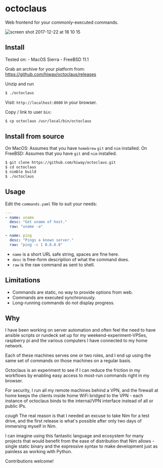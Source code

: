 # octoclaus

Web frontend for your commonly-executed commands.

![screen shot 2017-12-22 at 18 10 15](https://user-images.githubusercontent.com/23116/34298361-674e5964-e743-11e7-92df-fb67af6a5596.png)

## Install

Tested on:
    - MacOS Sierra
    - FreeBSD 11.1

Grab an archive for your platform from:
https://github.com/hiway/octoclaus/releases

Unzip and run

```bash
$ ./octoclaus
```

Visit: `http://localhost:8080` in your browser.

Copy / link to user `bin`:

```bash
$ cp octoclaus /usr/local/bin/octoclaus
```

## Install from source

On MacOS: Assumes that you have `homebrew` `git` and `nim` installed.
On FreeBSD: Assumes that you have `git` and `nim` installed.

```bash
$ git clone https://github.com/hiway/octoclaus.git
$ cd octoclaus
$ nimble build
$ ./octoclaus
```

## Usage

Edit the `commands.yaml` file to suit your needs:

```yaml
---
- name: uname
  desc: "Get uname of host."
  raw: "uname -a"

- name: ping
  desc: "Pings a known server."
  raw: "ping -c 1 8.8.8.8"
```

- `name` is a short URL safe string, spaces are fine here.
- `desc` is free-form description of what the command does.
- `raw` is the raw command as sent to shell.

## Limitations

- Commands are static, no way to provide options from web.
- Commands are executed synchronously.
- Long-running commands do not display progress.

## Why

I have been working on server automation and often feel
the need to have ansible scripts or rundeck set up for my
weekend-experiment-VPSes, raspberry pi and the various
computers I have connected to my home network.

Each of these machines serves one or two roles, and I
end up using the same set of commands on those machines
on a regular basis.

Octoclaus is an experiment to see if I can reduce the
friction in my workflows by enabling easy access to
most-run commands right in my browser.

For security, I run all my remote machines behind a VPN,
and the firewall at home keeps the clients inside home
WiFi bridged to the VPN - each instance of octoclaus binds
to the internal/VPN interface instead of all or public IPs.

*cough* The real reason is that I needed an excuse to take
Nim for a test drive, and the first release is what's
possible after only two days of immersing myself in Nim.

I can imagine using this fantastic language and ecosystem
for many projects that would benefit from the ease of
distribution that Nim allows - single static binary and
the expressive syntax to make development just as painless
as working with Python.

Contributions welcome!
